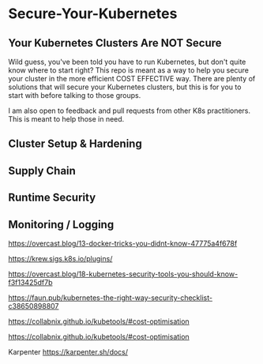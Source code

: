 # Secure-Your-Kubernetes

## Your Kubernetes Clusters Are NOT Secure
Wild guess, you've been told you have to run Kubernetes, but don't quite know where to start right? This repo is meant as a way to help you secure your cluster in the more efficient COST EFFECTIVE way. There are plenty of solutions that will secure your Kubernetes clusters, but this is for you to start with before talking to those groups. 

I am also open to feedback and pull requests from other K8s practitioners. This is meant to help those in need.


## Cluster Setup & Hardening

## Supply Chain

## Runtime Security

## Monitoring / Logging


https://overcast.blog/13-docker-tricks-you-didnt-know-47775a4f678f

https://krew.sigs.k8s.io/plugins/

https://overcast.blog/18-kubernetes-security-tools-you-should-know-f3f13425df7b

https://faun.pub/kubernetes-the-right-way-security-checklist-c38650898807

https://collabnix.github.io/kubetools/#cost-optimisation

https://collabnix.github.io/kubetools/#cost-optimisation

Karpenter
https://karpenter.sh/docs/
